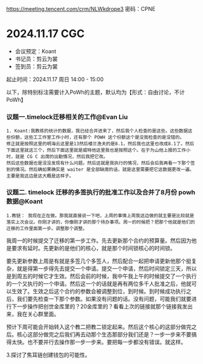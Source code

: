 https://meeting.tencent.com/crm/NLWkdrope3
密码：CPNE

# 2024.11.17 CGC


- 会议预定：Koant
- 书记员：剪云为裳
- 签到员：剪云为裳

起止时间：2024.11.17 周日 14:00 - 15:00

以下，除特别标注需要计入PoWh的主题，默认均为【形式：自由讨论，不计PoWh】

### 议题一.timelock迁移相关的工作@Evan Liu 
    1. Koant:我教练的统计的数据，我已经合并进来了，然后我个人检查的是这些。这些数据这些份额，这些工工作室工作小时，还有那个 POWH 这个份额这个是没我检查的是没错的。
    修正就是按照这里的明海云这里是13然后楼兰渔夫的是8.1，然后我也这里也改成8.1了。然后下面这里就这三个，然后下面这里就是威特他这里我也是按照这个。在于为山他上报的工作小时，就是 CG C 出席的出勤情况，然后我把它改。
    然后这些数据也是没没发现有什么问题。然后这就是我执行的情况，然后会后我再看一下那个签到的情况。然后确如果确实是 waiter 是全部缺席的话，就是这里需要把它这数据更改一遍。主要是我这边是这大概是这样子。
    



   
    

### 议题二. timelock 迁移的多签执行的批准工作以及合并了8月份 powh 数据@Koant 
    1.教链： 我现在正在做。那我就直接说一下吧，上周的事情上周我这边做的就主要是比较就是落实上次会议。你刚才讲的，你像刚才讲的那个待办事项。周一的时候把？把那个他就是他们的迁移的工作里面第一步。调整那个调整。
    
   我周一的时候提交了迁移的第一步工作。先去更新那个合约的预算量。然后因为他是要求有延时。先更新的是他们的核心，就是那个时间锁核心的时间锁。

   要先更新参数上周是有就是多签几个多签人，然后配合一起把申请更新他那个挺复杂，就是得第一步得先去提交一个申请。提交一个申请，然后时间锁定三天，所以是到周五的时候它才生效。然后会前的时候，我中午我上午的时候提交了一个执行的一个又执行的一个申请。然后这一个的话就是再有两位多千人批准之后，他就可以生效了。生效之后这个合约的参数会被调整到位，到时候。到时候成功执行之后，我们要先检查一下那个参数。如果没有问题的话。没有问题，可能我们就要进行下一步操作把创世金库里的？20金库里的？看看上次的链接就那个链接我发出来，我在关心群里面。

   预计下周可能会开始转入这个教二把教二锁定起来。然后这个核心的这部分做完之后。核心这部分做完之后我们再去动那个生态那部分我们还是？一步一步来不要搞得太快。也不要并行去操作那一步一步来。要把每一步都没有错误。就这样。

   3.探讨了焦耳链创建钱包的可能性。



    


    
